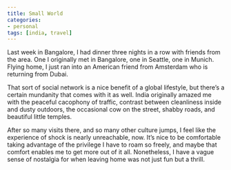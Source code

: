 ```yaml
---
title: Small World
categories:
- personal
tags: [india, travel]
---
```


Last week in Bangalore, I had dinner three nights in a row with friends from the area. One I originally met in Bangalore, one in Seattle, one in Munich. Flying home, I just ran into an American friend from Amsterdam who is returning from Dubai.

That sort of social network is a nice benefit of a global lifestyle, but there’s a certain mundanity that comes with it as well. India originally amazed me with the peaceful cacophony of traffic, contrast between cleanliness inside and dusty outdoors, the occasional cow on the street, shabby roads, and beautiful little temples.

After so many visits there, and so many other culture jumps, I feel like the experience of shock is nearly unreachable, now. It’s nice to be comfortable taking advantage of the privilege I have to roam so freely, and maybe that comfort enables me to get more out of it all. Nonetheless, I have a vague sense of nostalgia for when leaving home was not just fun but a thrill.
